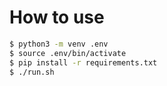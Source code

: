 # How to use

```bash
$ python3 -m venv .env
$ source .env/bin/activate
$ pip install -r requirements.txt
$ ./run.sh
```